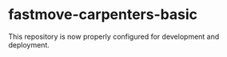 # fastmove-carpenters-basic

This repository is now properly configured for development and deployment.